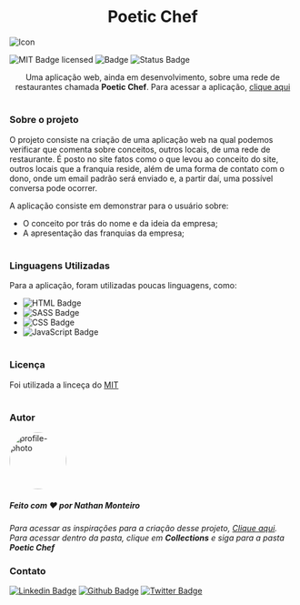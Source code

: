 **<h1 align="center">Poetic Chef</h1>**

![Icon](https://user-images.githubusercontent.com/87106760/200183067-1cd68714-3110-4d64-b209-1ec2da21e6c7.png)

<!-- ![Logo](/MiR/assets/midia/others/screenshot.png) -->
<!-- <hr> -->

![MIT Badge licensed](https://img.shields.io/badge/license-MIT-informational)
![Badge](https://img.shields.io/badge/lançamento-Novembro-blue)
![Status Badge](https://img.shields.io/badge/status-finalizado-green)

<p align="center">Uma aplicação web, ainda em desenvolvimento, sobre uma rede de restaurantes chamada <strong>Poetic Chef</strong>. Para acessar a aplicação, <a href="https://nathanmontt.github.io/Poetic-Chef/">clique aqui</a></p>

#
### **Sobre o projeto**
O projeto consiste na criação de uma aplicação web na qual podemos verificar que comenta sobre conceitos, outros locais, de uma rede de restaurante. É posto no site fatos como o que levou ao conceito do site, outros locais que a franquia reside, além de uma forma de contato com o dono, onde um email padrão será enviado e, a partir daí, uma possível conversa pode ocorrer.

A aplicação consiste em demonstrar para o usuário sobre:

* O conceito por trás do nome e da ideia da empresa;
* A apresentação das franquias da empresa;

#
### **Linguagens Utilizadas**

Para a aplicação, foram utilizadas poucas linguagens, como:

-  ![HTML Badge](https://img.shields.io/badge/HTML-orange)
-  ![SASS Badge](https://img.shields.io/badge/SASS-ff69b4)
-  ![CSS Badge](https://img.shields.io/badge/CSS-blue)
-  ![JavaScript Badge](https://img.shields.io/badge/JavaScript-yellow)
<!-- [MIT licensed](./LICENSE). -->
#

### **Licença**
Foi utilizada a linceça do [MIT](./LICENSE)

#
### **Autor**
<img style="border-radius: 100%" src="https://avatars.githubusercontent.com/u/87106760?s=400&u=a4fcaf45e79daf73720315436d4e598560012ff5&v=4" width="100px;" alt="profile-photo"/>

##### Feito com ❤️ por Nathan Monteiro

<em>Para acessar as inspirações para a criação desse projeto, <a href="https://unsplash.com/@nathanmontt">Clique aqui</a>. Para acessar dentro da pasta, clique em <strong>Collections</strong> e siga para a pasta <strong>Poetic Chef</strong></em>

### **Contato**

[![Linkedin Badge](https://img.shields.io/badge/-LinkedIn-blue?style=flat-square&logo=Linkedin&logoColor=white&link=https://www.linkedin.com/in/fagnerpsantos/)](https://www.linkedin.com/in/nathan-monteiro/)
[![Github Badge](https://img.shields.io/badge/-Github-000?style=flat-square&logo=Github&logoColor=white&link=https://github.com/fagnerpsantos)](https://github.com/nathanmontt)
[![Twitter Badge](https://img.shields.io/badge/-Twitter-1ca0f1?style=flat-square&labelColor=1ca0f1&logo=twitter&logoColor=white&link=https://twitter.com/fagnerpsantos)](https://twitter.com/nathanmontt)

#
